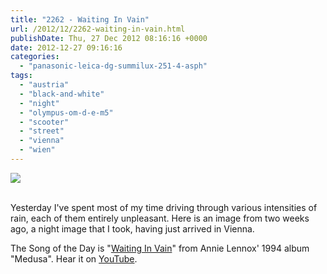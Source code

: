 ```yaml
---
title: "2262 - Waiting In Vain"
url: /2012/12/2262-waiting-in-vain.html
publishDate: Thu, 27 Dec 2012 08:16:16 +0000
date: 2012-12-27 09:16:16
categories: 
  - "panasonic-leica-dg-summilux-251-4-asph"
tags: 
  - "austria"
  - "black-and-white"
  - "night"
  - "olympus-om-d-e-m5"
  - "scooter"
  - "street"
  - "vienna"
  - "wien"
---
```

<div class="container">
<div class="center"><a target="_blank" href="https://d25zfm9zpd7gm5.cloudfront.net/1200x1200/2012/20121216_234900_lr.jpg"><img src="https://d25zfm9zpd7gm5.cloudfront.net/0600x0600/2012/20121216_234900_lr.jpg" /></a></div>
</div>
<br />

Yesterday I've spent most of my time driving through various intensities of rain, each of them entirely unpleasant. Here is an image from two weeks ago, a night image that I took, having just arrived in Vienna.

 The Song of the Day is "<a href="http://www.lyricsmode.com/lyrics/a/annie_lennox/waiting_in_vain.html" target="_blank">Waiting In Vain</a>" from Annie Lennox' 1994 album "Medusa". Hear it on <a href="http://www.youtube.com/watch?v=i74Y-5WKFsA" target="_blank">YouTube</a>.

